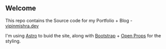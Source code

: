 ## Welcome

This repo contains the Source code for my Portfolio + Blog - [vipinmishra.dev](https://vipinmishra.dev/)


I'm using [Astro](https://astro.build/) to buid the site, along with [Bootstrap](https://getbootstrap.com/) + [Open Props](https://open-props.style/) for the styling.
